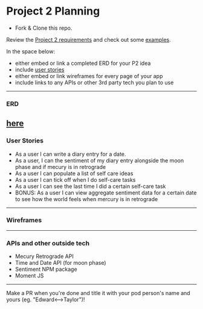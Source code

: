 # Project 2 Planning

* Fork & Clone this repo.

Review the [Project 2 requirements](https://tmdarneille.gitbook.io/seirfx/11-projects/project-2#project-feedback-evaluation) and check out some [examples](https://tmdarneille.gitbook.io/seirfx/11-projects/past-projects/project2).

In the space below:
* either embed or link a completed ERD for your P2 idea
* include [user stories](https://revelry.co/user-stories-that-dont-suck/)
* either embed or link wireframes for every page of your app
* include links to any APIs or other 3rd party tech you plan to use

----------------------------------------------------------
### ERD
[here](https://lucid.app/invitations/accept/7a5e6e3b-52ab-4939-b5ee-4985d39d198e)
----------------------------------------------------------
### User Stories

- As a user I can write a diary entry for a date.
- As a user, I can the sentiment of my diary entry alongside the moon phase and if mecury is in retrograde
- As a user I can populate a list of self care ideas
- As a user I can tick off when I do self-care tasks
- As a user I can see the last time I did a certain self-care task
- BONUS: As a user I can view aggregate sentiment data for a certain date to see how the world feels when mercury is in retrograde

----------------------------------------------------------
### Wireframes

----------------------------------------------------------
### APIs and other outside tech

- Mecury Retrograde API
- Time and Date API (for moon phase)
- Sentiment NPM package
- Moment JS
----------------------------------------------------------

Make a PR when you're done and title it with your pod person's name and yours (eg. "Edward<-->Taylor")!
